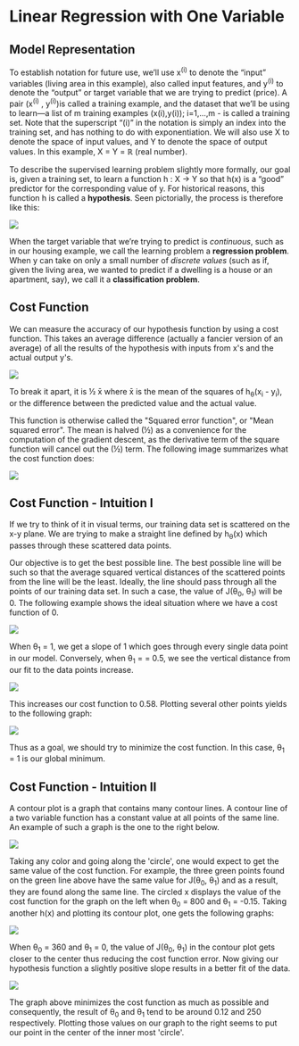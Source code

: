 Linear Regression with One Variable
====================================

## Model Representation
To establish notation for future use, we’ll use x<sup>(i)</sup> to denote the “input” variables (living area in 
this example), also called input features, and y<sup>(i)</sup> to denote the “output” or target variable that 
we are trying to predict (price). A pair (x<sup>(i)</sup> , y<sup>(i)</sup>)is called a training example, and the 
dataset that we’ll be using to learn—a list of m training examples (x(i),y(i)); i=1,...,m - is called a training set. 
Note that the superscript “(i)” in the notation is simply an index into the training set, and has nothing 
to do with exponentiation. We will also use X to denote the space of input values, and Y to denote the space of 
output values. In this example, X = Y = ℝ (real number).

To describe the supervised learning problem slightly more formally, our goal is, given a training set, to learn a 
function h : X → Y so that h(x) is a “good” predictor for the corresponding value of y. For historical reasons, 
this function h is called a **hypothesis**. Seen pictorially, the process is therefore like this:

![](./img/week1-1.png) 

When the target variable that we’re trying to predict is _continuous_, such as in our housing example, we call the 
learning problem a **regression problem**. When y can take on only a small number of _discrete values_ (such as if, 
given the living area, we wanted to predict if a dwelling is a house or an apartment, say), we call it a 
**classification problem**.

## Cost Function
We can measure the accuracy of our hypothesis function by using a cost function. This takes an average difference 
(actually a fancier version of an average) of all the results of the hypothesis with inputs from x's and the 
actual output y's.

![](./img/week1-2.png) 

To break it apart, it is &frac12; x&#772; where x&#772; is the mean of the squares of h<sub>θ</sub>(x<sub>i</sub> - 
y<sub>i</sub>), or the difference between the predicted value and the actual value.

This function is otherwise called the "Squared error function", or "Mean squared error". The mean is halved 
(&frac12;) as a convenience for the computation of the gradient descent, as the derivative term of the square 
function will cancel out the (&frac12;) term. The following image summarizes what the cost function does:

![](./img/week1-3.png) 

## Cost Function - Intuition I
If we try to think of it in visual terms, our training data set is scattered on the x-y plane. We are trying to 
make a straight line defined by h<sub>θ</sub>(x) which passes through these scattered data points.

Our objective is to get the best possible line. The best possible line will be such so that the average squared 
vertical distances of the scattered points from the line will be the least. Ideally, the line should pass through all 
the points of our training data set. In such a case, the value of J(θ<sub>0</sub>, θ<sub>1</sub>) will be 0. 
The following example shows the ideal situation where we have a cost function of 0.

![](./img/week1-4.png) 

When θ<sub>1</sub> = 1, we get a slope of 1 which goes through every single data point in our model. Conversely, 
when θ<sub>1</sub> = = 0.5, we see the vertical distance from our fit to the data points increase.

![](./img/week1-5.png) 

This increases our cost function to 0.58. Plotting several other points yields to the following graph:

![](./img/week1-6.png) 

Thus as a goal, we should try to minimize the cost function. In this case, θ<sub>1</sub> = 1 is our global minimum.

## Cost Function - Intuition II
A contour plot is a graph that contains many contour lines. A contour line of a two variable function has a constant 
value at all points of the same line. An example of such a graph is the one to the right below.

![](./img/week1-7.png) 

Taking any color and going along the 'circle', one would expect to get the same value of the cost function. 
For example, the three green points found on the green line above have the same value for 
J(θ<sub>0</sub>, θ<sub>1</sub>) and as a result, they are found along the same line. The circled x displays the 
value of the cost function for the graph on the left when θ<sub>0</sub> = 800 and θ<sub>1</sub> = -0.15. Taking 
another h(x) and plotting its contour plot, one gets the following graphs:

![](./img/week1-8.png) 

When θ<sub>0</sub> = 360 and θ<sub>1</sub> = 0, the value of J(θ<sub>0</sub>, θ<sub>1</sub>) in the contour plot 
gets closer to the center thus reducing the cost function error. Now giving our hypothesis function a slightly 
positive slope results in a better fit of the data.

![](./img/week1-9.png) 

The graph above minimizes the cost function as much as possible and consequently, the result of θ<sub>0</sub> 
and θ<sub>1</sub> tend to be around 0.12 and 250 respectively. Plotting those values on our graph to the right 
seems to put our point in the center of the inner most 'circle'.